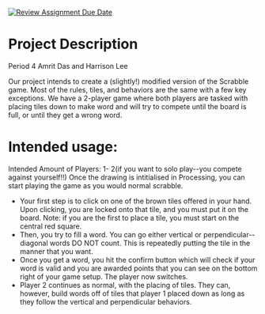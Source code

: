 [![Review Assignment Due Date](https://classroom.github.com/assets/deadline-readme-button-22041afd0340ce965d47ae6ef1cefeee28c7c493a6346c4f15d667ab976d596c.svg)](https://classroom.github.com/a/YxXKqIeT)
# Project Description

Period 4
Amrit Das and Harrison Lee

Our project intends to create a (slightly!) modified version of the Scrabble game. Most of the rules, tiles, and behaviors are the same with a few key exceptions.
We have a 2-player game where both players are tasked with placing tiles down to make word and will try to compete until the board is full, or until they get a wrong word. 


# Intended usage:

Intended Amount of Players: 1- 2(if you want to solo play--you compete against yourself!!)
Once the drawing is intitialised in Processing, you can start playing the game as you would normal scrabble.

- Your first step is to click on one of the brown tiles offered in your hand. Upon clicking, you are locked onto that tile, and you must put it on the board.
        Note: if you are the first to place a tile, you must start on the central red square.
- Then, you try to fill a word. You can go either vertical or perpendicular-- diagonal words DO NOT count. This is repeatedly putting the tile in the manner that you want.
- Once you get a word, you hit the confirm button which will check if your word is valid and you are awarded points that you can see on the bottom right of your game setup. The player now switches.
- Player 2 continues as normal, with the placing of tiles. They can, however, build words off of tiles that player 1 placed down as long as they follow the vertical and perpendicular behaviors.
  
